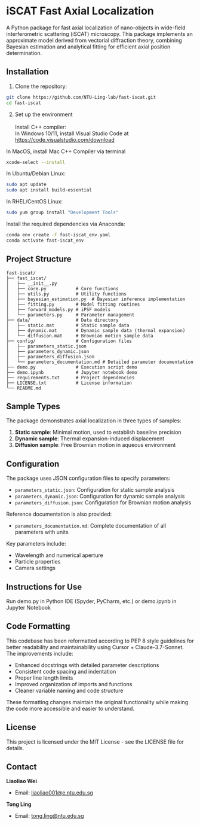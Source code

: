 # iSCAT Fast Axial Localization

A Python package for fast axial localization of nano-objects in wide-field interferometric scattering (iSCAT) microscopy. This package implements an approximate model derived from vectorial diffraction theory, combining Bayesian estimation and analytical fitting for efficient axial position determination.

## Installation

1. Clone the repository:
```bash
git clone https://github.com/NTU-Ling-lab/fast-iscat.git
cd fast-iscat
```

2. Set up the environment\
\
Install C++ compiler:\
In Windows 10/11, install Visual Studio Code at https://code.visualstudio.com/download

In MacOS, install Mac C++ Compiler via terminal
```bash
xcode-select --install
```

In Ubuntu/Debian Linux:
```bash
sudo apt update
sudo apt install build-essential
```

In RHEL/CentOS Linux:
```bash
sudo yum group install "Development Tools"
```

Install the required dependencies via Anaconda:
```bash
conda env create -f fast-iscat_env.yaml
conda activate fast-iscat_env
```

## Project Structure

```
fast-iscat/
├── fast_iscat/
│   ├── __init__.py
│   ├── core.py           # Core functions
│   ├── utils.py          # Utility functions
│   ├── bayesian_estimation.py  # Bayesian inference implementation
│   ├── fitting.py        # Model fitting routines
│   ├── forward_models.py # iPSF models
│   └── parameters.py     # Parameter management
├── data/                 # Data directory
│   ├── static.mat        # Static sample data
│   ├── dynamic.mat       # Dynamic sample data (thermal expansion)
│   └── diffusion.mat     # Brownian motion sample data
├── config/               # Configuration files
│   ├── parameters_static.json
│   ├── parameters_dynamic.json
│   ├── parameters_diffusion.json
│   └── parameters_documentation.md # Detailed parameter documentation
├── demo.py               # Execution script demo
├── demo.ipynb            # Jupyter notebook demo
├── requirements.txt      # Project dependencies
├── LICENSE.txt           # License information
└── README.md
```

## Sample Types

The package demonstrates axial localization in three types of samples:
1. **Static sample**: Minimal motion, used to establish baseline precision
2. **Dynamic sample**: Thermal expansion-induced displacement
3. **Diffusion sample**: Free Brownian motion in aqueous environment

## Configuration

The package uses JSON configuration files to specify parameters:
- `parameters_static.json`: Configuration for static sample analysis
- `parameters_dynamic.json`: Configuration for dynamic sample analysis
- `parameters_diffusion.json`: Configuration for Brownian motion analysis

Reference documentation is also provided:
- `parameters_documentation.md`: Complete documentation of all parameters with units

Key parameters include:
- Wavelength and numerical aperture
- Particle properties
- Camera settings

## Instructions for Use

Run demo.py in Python IDE (Spyder, PyCharm, etc.) or demo.ipynb in Jupyter Notebook

## Code Formatting

This codebase has been reformatted according to PEP 8 style guidelines for better readability and maintainability using Cursor + Claude-3.7-Sonnet. The improvements include:

- Enhanced docstrings with detailed parameter descriptions
- Consistent code spacing and indentation
- Proper line length limits
- Improved organization of imports and functions
- Cleaner variable naming and code structure

These formatting changes maintain the original functionality while making the code more accessible and easier to understand.

## License

This project is licensed under the MIT License - see the LICENSE file for details.

## Contact

**Liaoliao Wei**
- Email: [liaoliao001@e.ntu.edu.sg](mailto:liaoliao001@e.ntu.edu.sg)

**Tong Ling**
- Email: [tong.ling@ntu.edu.sg](mailto:tong.ling@ntu.edu.sg)